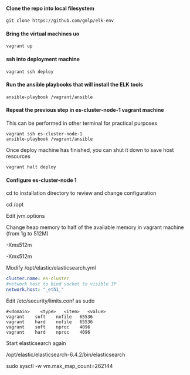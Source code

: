 #### Clone the repo into local filesystem

```
git clone https://github.com/gmlp/elk-env 
```

#### Bring the virtual machines uo

```
vagrant up
```

#### ssh into deployment machine

```
vagrant ssh deploy
```

#### Run the ansible playbooks that will install the ELK tools

```
ansible-playbook /vagrant/ansible
```

#### Repeat the previous step in es-cluster-node-1 vagrant machine

This can be performed in other terminal for practical purposes

```
vagrant ssh es-cluster-node-1
ansible-playbook /vagrant/ansible
```

Once deploy machine has finished, you can shut it down to save host resources

```
vagrant halt deploy
```

#### Configure es-cluster-node 1


cd to installation directory to review and change configuration

cd /opt

Edit jvm.options

Change heap memory to half of the available memory in vagrant machine (from 1g to 512M)

-Xms512m

-Xmx512m

Modify /opt/elastic/elasticsearch.yml

```yaml
cluster.name: es-cluster
#network host to bind socket to visible IP
network.host: "_eth1_"
```

Edit /etc/security/limits.conf as sudo

```
#<domain>    <type>   <item>   <value>
vagrant    soft    nofile   65536
vagrant    hard    nofile   65536
vagrant    soft    nproc    4096
vagrant    hard    nproc    4096
```

Start elasticsearch again

/opt/elastic/elasticsearch-6.4.2/bin/elasticsearch


sudo sysctl -w vm.max_map_count=262144



